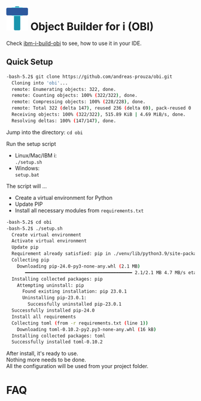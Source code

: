 
# ![logo](docs/img/Open%20Source%20Logo%20smaller.png)  Object Builder for i (OBI)

Check [ibm-i-build-obi](https://github.com/andreas-prouza/ibm-i-build-obi) to see, how to use it in your IDE.

## Quick Setup

```sh
-bash-5.2$ git clone https://github.com/andreas-prouza/obi.git
  Cloning into 'obi'...
  remote: Enumerating objects: 322, done.
  remote: Counting objects: 100% (322/322), done.
  remote: Compressing objects: 100% (228/228), done.
  remote: Total 322 (delta 147), reused 236 (delta 69), pack-reused 0
  Receiving objects: 100% (322/322), 515.89 KiB | 4.69 MiB/s, done.
  Resolving deltas: 100% (147/147), done.
```

Jump into the directory:
```cd obi```

Run the setup script 
* Linux/Mac/IBM i:  
  ```./setup.sh```
* Windows:  
  ```setup.bat```

The script will ...

* Create a virtual environment for Python
* Update PIP
* Install all necessary modules from ```requirements.txt```

```sh
-bash-5.2$ cd obi
-bash-5.2$ ./setup.sh
  Create virtual environment
  Activate virtual environment
  Update pip
  Requirement already satisfied: pip in ./venv/lib/python3.9/site-packages (23.0.1)
  Collecting pip
    Downloading pip-24.0-py3-none-any.whl (2.1 MB)
       ━━━━━━━━━━━━━━━━━━━━━━━━━━━━━━━━━━━━━━━━ 2.1/2.1 MB 4.7 MB/s eta 0:00:00
  Installing collected packages: pip
    Attempting uninstall: pip
      Found existing installation: pip 23.0.1
      Uninstalling pip-23.0.1:
        Successfully uninstalled pip-23.0.1
  Successfully installed pip-24.0
  Install all requirements
  Collecting toml (from -r requirements.txt (line 1))
    Downloading toml-0.10.2-py2.py3-none-any.whl (16 kB)
  Installing collected packages: toml
  Successfully installed toml-0.10.2
```

After install, it's ready to use.  
Nothing more needs to be done.  
All the configuration will be used from your project folder.

# FAQ
